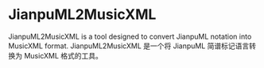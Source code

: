 # JianpuML2MusicXML
JianpuML2MusicXML is a tool designed to convert JianpuML notation into MusicXML format. JianpuML2MusicXML 是一个将 JianpuML 简谱标记语言转换为 MusicXML 格式的工具。
